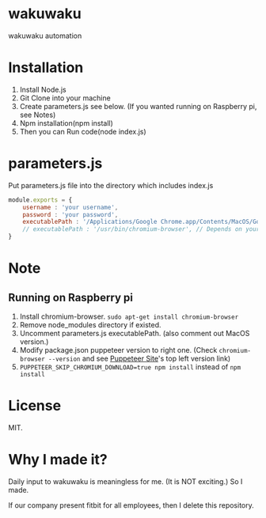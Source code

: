 # wakuwaku
wakuwaku automation

# Installation

1. Install Node.js
1. Git Clone into your machine
1. Create parameters.js see below. (If you wanted running on Raspberry pi, see Notes)
1. Npm installation(npm install)
1. Then you can Run code(node index.js)

# parameters.js
Put parameters.js file into the directory which includes index.js

```javascript
module.exports = {
    username : 'your username',
    password : 'your password',
    executablePath : '/Applications/Google Chrome.app/Contents/MacOS/Google Chrome', // Depends on your environment [MacOS].
    // executablePath : '/usr/bin/chromium-browser', // Depends on your environment [like Raspberry Pi].
}
```

# Note
## Running on Raspberry pi
1. Install chromium-browser. ```sudo apt-get install chromium-browser``` 
1. Remove node_modules directory if existed.
1. Uncomment parameters.js executablePath. (also comment out MacOS version.)
1. Modify package.json puppeteer version to right one. (Check ```chromium-browser --version``` and see [Puppeteer Site](https://pptr.dev/)'s top left version link)
1. ```PUPPETEER_SKIP_CHROMIUM_DOWNLOAD=true npm install``` instead of ```npm install```

# License
MIT.

# Why I made it?
Daily input to wakuwaku is meaningless for me. (It is NOT exciting.)
So I made.

If our company present fitbit for all employees, then I delete this repository.

